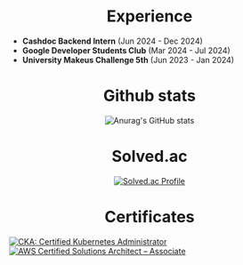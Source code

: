 <div align=center><h1> Experience </h1></div>

- **Cashdoc Backend Intern** (Jun 2024 - Dec 2024)
- **Google Developer Students Club** (Mar 2024 - Jul 2024)
- **University Makeus Challenge 5th** (Jun 2023 - Jan 2024)

<div align=center><h1> Github stats </h1></div>

<div align=center>

![Anurag's GitHub stats](https://github-readme-stats.vercel.app/api?username=boms03&show_icons=true&theme=radical)

</div>
<div align=center><h1> Solved.ac</h1></div>

<div align=center>
  
[![Solved.ac Profile](http://mazassumnida.wtf/api/v2/generate_badge?boj=beomsuyoo)](https://solved.ac/profile/beomsuyoo)

</div>

<div align=center><h1> Certificates </h1></div>

<!--START_SECTION:badges-->
[![CKA: Certified Kubernetes Administrator](https://images.credly.com/size/110x110/images/8b8ed108-e77d-4396-ac59-2504583b9d54/cka_from_cncfsite__281_29.png)](http://www.credly.com/badges/277e962b-eda5-40eb-8b93-8a1bd8986b8f "CKA: Certified Kubernetes Administrator")
[![AWS Certified Solutions Architect – Associate](https://images.credly.com/size/110x110/images/0e284c3f-5164-4b21-8660-0d84737941bc/image.png)](http://www.credly.com/badges/b068e19b-e27c-403b-8a99-3bc5e41b394e "AWS Certified Solutions Architect – Associate")
<!--END_SECTION:badges-->


